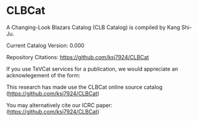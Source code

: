 # CLBCat
A Changing-Look Blazars Catalog (CLB Catalog) is compiled by Kang Shi-Ju.


Current Catalog Version: 0.000 

Repository Citations: https://github.com/ksj7924/CLBCat



If you use TeVCat services for a publication, we would appreciate an acknowlegement of the form:

This research has made use the CLBCat online source catalog (https://github.com/ksj7924/CLBCat) 

You may alternatively cite our ICRC paper: (https://github.com/ksj7924/CLBCat)




